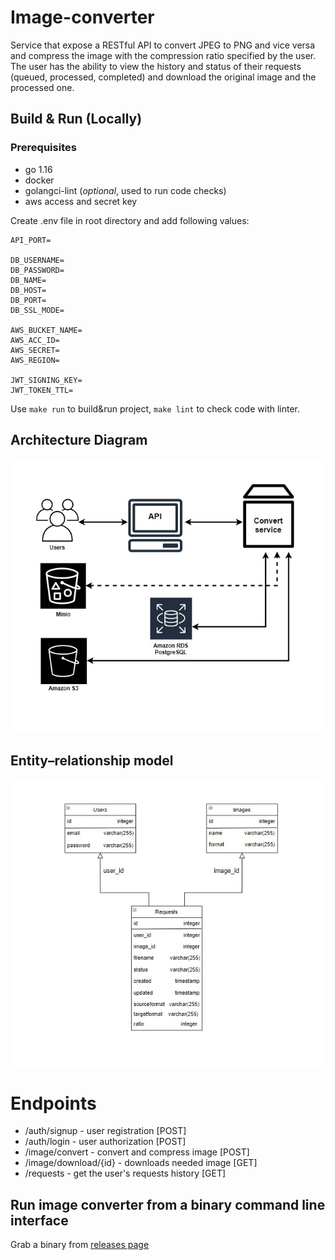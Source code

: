 # Image-converter
Service that expose a RESTful API to convert JPEG to PNG and vice versa and compress the image with the compression ratio specified by the user. The user has the ability to view the history and status of their requests (queued, processed, completed) and download the original image and the processed one.

## Build & Run (Locally)
### Prerequisites
- go 1.16
- docker
- golangci-lint (<i>optional</i>, used to run code checks)
- aws access and secret key

Create .env file in root directory and add following values:
```dotenv
API_PORT=

DB_USERNAME=
DB_PASSWORD=
DB_NAME=
DB_HOST=
DB_PORT=
DB_SSL_MODE=

AWS_BUCKET_NAME=
AWS_ACC_ID=
AWS_SECRET=
AWS_REGION=

JWT_SIGNING_KEY=
JWT_TOKEN_TTL=
```

Use `make run` to build&run project, `make lint` to check code with linter.

## Architecture Diagram
![](schema/Architecture.jpg)

## Entity–relationship model
![](schema/ERD.jpg)

# Endpoints
 * /auth/signup - user registration [POST]
 * /auth/login - user authorization [POST]
 * /image/convert - convert and compress image [POST]
 * /image/download/{id} - downloads needed image [GET]
 * /requests - get the user's requests history [GET]

## Run image converter from a binary command line interface
Grab a binary from [releases page](https://github.com/Nikby53/image-converter/releases)


